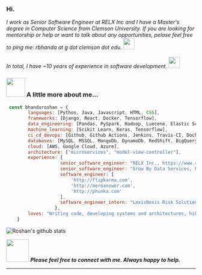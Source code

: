 ### Hi.

<!--
**bhanduroshan/bhanduroshan** is a ✨ _special_ ✨ repository because its `README.md` (this file) appears on your GitHub profile.

<h2> Hi, I'm Roshan Bhandari! <!--<img src="https://media.giphy.com/media/mGcNjsfWAjY5AEZNw6/giphy.gif" width="50">--></h2>

<p><em> I work as Senior Software Engineer at RELX Inc and I have a Master's degree in Computer Science from Clemson University. If you are looking for mentorship or help or want to talk about any opportunities, pelase feel free to ping me: rbhanda at  g dot clemson dot edu.  <img src="https://media.giphy.com/media/WUlplcMpOCEmTGBtBW/giphy.gif" width="30"></br></br> In total, I have ~10 years of experience in software development. <img src="https://media.giphy.com/media/fYSnHlufseco8Fh93Z/giphy.gif" width="30"></br>
</em></p>


### <img src="https://media.giphy.com/media/VgCDAzcKvsR6OM0uWg/giphy.gif" width="50"> A little more about me...  

```javascript
 const bhanduroshan = {
        languages: [Python, Java, Javascript, HTML, CSS],
        frameworks: [Django, React, Docker, Tensorflow],
        data_engineering: [Pandas, PySpark, Hadoop, Luecene, Elastic Search, HPCC],
        machine_learning: [Scikit Learn, Keras, Tensorflow],
        ci_cd_devops: [Github, Github Actions, Jenkins, Travis-CI, Docker, Kubernetes, Argo CD],
        databases: [MySQL, MSSQL, MongoDb, DynamoDb, RedShift, BigQuery],
        cloud: [AWS, Google Cloud, Azure],
        architecture: ["microservices", "model-view-controller"],
        experience: {
                    senior_software_engineer: "RELX Inc., https://www.relx.com/",
                    senior_software_engineer: "Grow By Data Services, http://growbydata.com",
                    software_engineer: [
                        'http://flipkarma.com', 
                        'http://meroanswer.com', 
                        'http://phunka.com'
                    ],
                    software_engineer_intern: "LexisNexis Risk Solutions"
                  },
        loves: "Writing code, developing systems and architectures, hiking, reading!"
    }
```

![Roshan's github stats](https://github-readme-stats.vercel.app/api?username=bhandariroshan&hide=["contribs","issues"])

<img src="https://media.giphy.com/media/LnQjpWaON8nhr21vNW/giphy.gif" width="60"> <em><b> Please feel free to connect with me. Always happy to help. </b></em>

---



